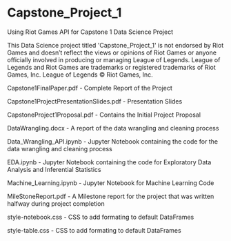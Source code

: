 # Capstone_Project_1
Using Riot Games API for Capstone 1 Data Science Project

This Data Science project titled 'Capstone_Project_1' is not endorsed by Riot Games and doesn’t reflect the views or opinions of 
Riot Games or anyone officially involved in producing or managing League of Legends. League of Legends and Riot Games are
trademarks or registered trademarks of Riot Games, Inc. League of Legends © Riot Games, Inc.

Capstone1FinalPaper.pdf - Complete Report of the Project

Capstone1ProjectPresentationSlides.pdf - Presentation Slides

CapstoneProject1Proposal.pdf - Contains the Initial Project Proposal

DataWrangling.docx - A report of the data wrangling and cleaning process

Data_Wrangling_API.ipynb - Jupyter Notebook containing the code for the data wrangling and cleaning process

EDA.ipynb - Jupyter Notebook containing the code for Exploratory Data Analysis and Inferential Statistics

Machine_Learning.ipynb - Jupyter Notebook for Machine Learning Code

MileStoneReport.pdf - A Milestone report for the project that was written halfway during project completion

style-notebook.css - CSS to add formating to default DataFrames

style-table.css - CSS to add formating to default DataFrames
